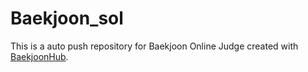 # Baekjoon_sol
This is a auto push repository for Baekjoon Online Judge created with [BaekjoonHub](https://github.com/BaekjoonHub/BaekjoonHub).
